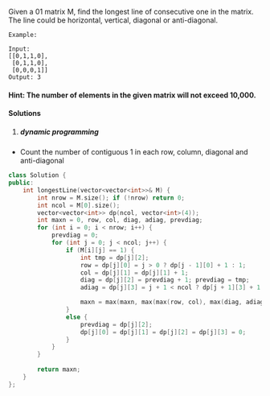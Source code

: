 Given a 01 matrix M, find the longest line of consecutive one in the matrix. The line could be horizontal, vertical, diagonal or anti-diagonal.

```
Example:

Input:
[[0,1,1,0],
 [0,1,1,0],
 [0,0,0,1]]
Output: 3
```

#### Hint: The number of elements in the given matrix will not exceed 10,000. 


#### Solutions


1. ##### dynamic programming

- Count the number of contiguous 1 in each row, column, diagonal and anti-diagonal

```cpp
class Solution {
public:
    int longestLine(vector<vector<int>>& M) {
        int nrow = M.size(); if (!nrow) return 0;
        int ncol = M[0].size();
        vector<vector<int>> dp(ncol, vector<int>(4));
        int maxn = 0, row, col, diag, adiag, prevdiag;
        for (int i = 0; i < nrow; i++) {
            prevdiag = 0;
            for (int j = 0; j < ncol; j++) {
                if (M[i][j] == 1) {
                    int tmp = dp[j][2];
                    row = dp[j][0] = j > 0 ? dp[j - 1][0] + 1 : 1;
                    col = dp[j][1] = dp[j][1] + 1;
                    diag = dp[j][2] = prevdiag + 1; prevdiag = tmp;
                    adiag = dp[j][3] = j + 1 < ncol ? dp[j + 1][3] + 1 : 1;

                    maxn = max(maxn, max(max(row, col), max(diag, adiag)));
                }
                else {
                    prevdiag = dp[j][2];
                    dp[j][0] = dp[j][1] = dp[j][2] = dp[j][3] = 0;
                }
            }
        }
        
        return maxn;
    }
};
```